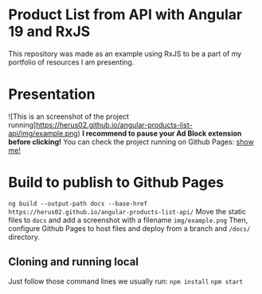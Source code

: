 # Product List from API with Angular 19 and RxJS

This repository was made as an example using RxJS to be a part of my portfolio of resources I am presenting.

# Presentation
![This is an screenshot of the project running]https://herus02.github.io/angular-products-list-api/img/example.png)
**I recommend to pause your Ad Block extension before clicking!**
You can check the project running on Github Pages: [show me!](https://herus02.github.io/angular-products-list-api/)

# Build to publish to Github Pages
`ng build --output-path docs --base-href https://herus02.github.io/angular-products-list-api/`
Move the static files to `docs` and add a screenshot with a filename `img/example.png`
Then, configure Github Pages to host files and deploy from a branch and `/docs/` directory.

## Cloning and running local

Just follow those command lines we usually run: 
`npm install` 
`npm start`